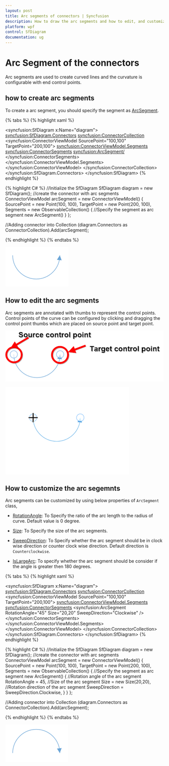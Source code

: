 ```yaml
---
layout: post
title: Arc segments of connectors | Syncfusion
description: How to draw the arc segments and how to edit, and customize the arc segments of connectors in the diagram control.
platform: wpf
control: SfDiagram
documentation: ug
---
```


# Arc Segment of the connectors

Arc segments are used to create curved lines and the curvature is configurable with end control points.

## how to create arc segments

To create a arc segment, you should specify the segment as [ArcSegment](https://help.syncfusion.com/cr/wpf/Syncfusion.UI.Xaml.Diagram.ArcSegment.html).

{% tabs %}
{% highlight xaml %}
<!--Initialize the Sfdiagram-->
<syncfusion:SfDiagram x:Name="diagram">
    <syncfusion:SfDiagram.Connectors>
        <!--Initialize the Connector Collection-->
        <syncfusion:ConnectorCollection>
            <!--create the connector with arc segments-->
            <syncfusion:ConnectorViewModel SourcePoint="100,100" TargetPoint="200,100">
                <syncfusion:ConnectorViewModel.Segments>
                    <syncfusion:ConnectorSegments>
                        <!--Specify the segment as arc segment-->
                        <syncfusion:ArcSegment/>
                    </syncfusion:ConnectorSegments>
                </syncfusion:ConnectorViewModel.Segments>
            </syncfusion:ConnectorViewModel>
        </syncfusion:ConnectorCollection>
    </syncfusion:SfDiagram.Connectors>
</syncfusion:SfDiagram>
{% endhighlight %}

{% highlight C# %}
//Initialize the SfDiagram
SfDiagram diagram = new SfDiagram();
//create the connector with arc segments
ConnectorViewModel arcSegment = new ConnectorViewModel()
{
    SourcePoint = new Point(100, 100),
    TargetPoint = new Point(200, 100),
    Segments = new ObservableCollection<IConnectorSegment>()
    {
        //Specify the segment as arc segment
        new ArcSegment()
    }
};

//Adding connector into Collection
(diagram.Connectors as ConnectorCollection).Add(arcSegment);

{% endhighlight %}
{% endtabs %}

![Arc segments](Connector_images/ArcSegment.PNG)

## How to edit the arc segments

Arc segments are annotated with thumbs to represent the control points. Control points of the curve can be configured by clicking and dragging the control point thumbs which are placed on source point and target point.

![arc segments control point](Connector_images/ArcControlPoint.PNG)

![control points editing at runtime using arc segment](Connector_images/ArcControlPoint.gif)

## How to customize the arc segemnts

Arc segments can be customized by using below properties of `ArcSegment` class,

* [RotationAngle](https://help.syncfusion.com/cr/wpf/Syncfusion.UI.Xaml.Diagram.ArcSegment.html#Syncfusion_UI_Xaml_Diagram_ArcSegment_RotationAngle): To Specify the ratio of the arc length to the radius of curve. Default value is 0 degree.

* [Size](https://help.syncfusion.com/cr/wpf/Syncfusion.UI.Xaml.Diagram.ArcSegment.html#Syncfusion_UI_Xaml_Diagram_ArcSegment_Size): To Specify the size of the arc segments. 

* [SweepDirection](https://help.syncfusion.com/cr/wpf/Syncfusion.UI.Xaml.Diagram.ArcSegment.html#Syncfusion_UI_Xaml_Diagram_ArcSegment_SweepDirection): To Specify whether the arc segment should be in clock wise direction or counter clock wise direction. Default direction is `Counterclockwise`.

* [IsLargeArc](https://help.syncfusion.com/cr/wpf/Syncfusion.UI.Xaml.Diagram.ArcSegment.html#Syncfusion_UI_Xaml_Diagram_ArcSegment_IsLargeArc): To specify whether the arc segment should be consider if the angle is greater then 180 degrees.

{% tabs %}
{% highlight xaml %}
<!--Initialize the Sfdiagram-->
<syncfusion:SfDiagram x:Name="diagram">
    <syncfusion:SfDiagram.Connectors>
        <!--Initialize the Connector Collection-->
        <syncfusion:ConnectorCollection>
            <!--create the connector with arc segments-->
            <syncfusion:ConnectorViewModel SourcePoint="100,100" TargetPoint="200,100">
                <syncfusion:ConnectorViewModel.Segments>
                    <syncfusion:ConnectorSegments>
                        <!--Specify the segment as arc segment-->
                        <syncfusion:ArcSegment RotationAngle="45" Size="20,20" SweepDirection="Clockwise" />
                    </syncfusion:ConnectorSegments>
                </syncfusion:ConnectorViewModel.Segments>
            </syncfusion:ConnectorViewModel>
        </syncfusion:ConnectorCollection>
    </syncfusion:SfDiagram.Connectors>
</syncfusion:SfDiagram>
{% endhighlight %}

{% highlight C# %}
//Initialize the SfDiagram
SfDiagram diagram = new SfDiagram();
//create the connector with arc segments
ConnectorViewModel arcSegment = new ConnectorViewModel()
{
    SourcePoint = new Point(100, 100),
    TargetPoint = new Point(200, 100),
    Segments = new ObservableCollection<IConnectorSegment>()
    {
        //Specify the segment as arc segment
        new ArcSegment()
        {
            //Rotation angle of the arc segment
            RotationAngle = 45,
            //Size of the arc segment
            Size = new Size(20,20),
            //Rotation direction of the arc segment
            SweepDirection = SweepDirection.Clockwise,
        }
    }
};

//Adding connector into Collection
(diagram.Connectors as ConnectorCollection).Add(arcSegment);

{% endhighlight %}
{% endtabs %}

![Arc segments](Connector_images/CustomArcSegment.PNG)